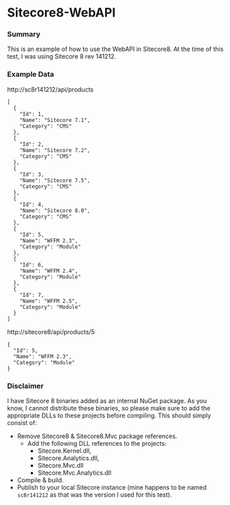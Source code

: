 Sitecore8-WebAPI
================

### Summary

This is an example of how to use the WebAPI in Sitecore8. At the time of this test, I was using Sitecore 8 rev 141212.

### Example Data

http://sc8r141212/api/products

    [
      {
        "Id": 1,
        "Name": "Sitecore 7.1",
        "Category": "CMS"
      },
      {
        "Id": 2,
        "Name": "Sitecore 7.2",
        "Category": "CMS"
      },
      {
        "Id": 3,
        "Name": "Sitecore 7.5",
        "Category": "CMS"
      },
      {
        "Id": 4,
        "Name": "Sitecore 8.0",
        "Category": "CMS"
      },
      {
        "Id": 5,
        "Name": "WFFM 2.3",
        "Category": "Module"
      },
      {
        "Id": 6,
        "Name": "WFFM 2.4",
        "Category": "Module"
      },
      {
        "Id": 7,
        "Name": "WFFM 2.5",
        "Category": "Module"
      }
    ]

http://sitecore8/api/products/5

    {
      "Id": 5,
      "Name": "WFFM 2.3",
      "Category": "Module"
    }

### Disclaimer

I have Sitecore 8 binaries added as an internal NuGet package. As you know, I cannot distribute these binaries, so please make sure to add the appropriate DLLs to these projects before compiling. This should simply consist of:

* Remove Sitecore8 & Sitecore8.Mvc package references.
    * Add the following DLL references to the projects:
        * Sitecore.Kernel.dll,
        * Sitecore.Analytics.dll,
        * Sitecore.Mvc.dll
        * Sitecore.Mvc.Analytics.dll
* Compile & build.
* Publish to your local Sitecore instance (mine happens to be named `sc8r141212` as that was the version I used for this test).